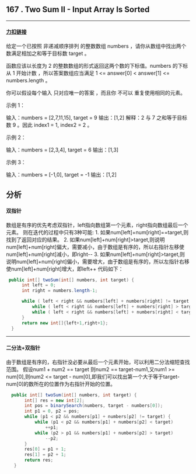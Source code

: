## 167 . Two Sum II - Input Array Is Sorted

------

#### [力扣链接](https://leetcode-cn.com/problems/two-sum-ii-input-array-is-sorted/)

给定一个已按照 非递减顺序排列  的整数数组 numbers ，请你从数组中找出两个数满足相加之和等于目标数 target 。

函数应该以长度为 2 的整数数组的形式返回这两个数的下标值。numbers 的下标 从 1 开始计数 ，所以答案数组应当满足 1 <= answer[0] < answer[1] <= numbers.length 。

你可以假设每个输入 只对应唯一的答案 ，而且你 不可以 重复使用相同的元素。


示例 1：

输入：numbers = [2,7,11,15], target = 9
输出：[1,2]
解释：2 与 7 之和等于目标数 9 。因此 index1 = 1, index2 = 2 。

示例 2：

输入：numbers = [2,3,4], target = 6
输出：[1,3]

示例 3：

输入：numbers = [-1,0], target = -1
输出：[1,2]

## 分析
#### 双指针
  数组是有序的优先考虑双指针，left指向数组第一个元素，right指向数组最后一个元素。  则在迭代的过程中只有3种可能:
   	  1.  如果num[left]+num[right]==target,则找到了返回对应的结果。
   	  2.  如果num[left]+num[right]>target,则说明num[left]+num[right]偏大，需要减小，由于数组是有序的，所以右指针左移使num[left]+num[right]减小，即right--
   	  3.  如果num[left]+num[right]>target,则说明num[left]+num[right]偏小，需要增大，由于数组是有序的，所以左指针右移使num[left]+num[right]增大，即left++
  代码如下：
  ```java
   public int[] twoSum(int[] numbers, int target) {
        int left = 0;
        int right = numbers.length-1;

        while ( left < right && numbers[left] + numbers[right] != target ) {
            while ( left < right && numbers[left] + numbers[right] > target ) right--;
            while ( left < right && numbers[left] + numbers[right] < target ) left++;
        }
        return new int[]{left+1,right+1};
    }
  ```
------

#### 二分法+双指针
  由于数组是有序的，右指针没必要从最后一个元素开始，可以利用二分法缩短查找范围。
  假设num1 + num2 == target 则num2 == target-num1,又num1 >= num[0],则num2 <= target - num[0],即我们可以找出第一个大于等于target-num[0]的数所在的位置作为右指针开始的位置。
  
 ```java
   public int[] twoSum(int[] numbers, int target) {
        int[] res = new int[2];
        int pos = binarySearch(numbers, target - numbers[0]);
        int p1 = 0, p2 = pos;
        while (p1 < p2 && numbers[p1] + numbers[p2] != target) {
            while (p1 < p2 && numbers[p1] + numbers[p2] < target)
                ++p1;
            while (p2 > p1 && numbers[p1] + numbers[p2] > target)
                --p2;
        }
        res[0] = p1 + 1;
        res[1] = p2 + 1;
        return res;
    }
 ```
  
  

